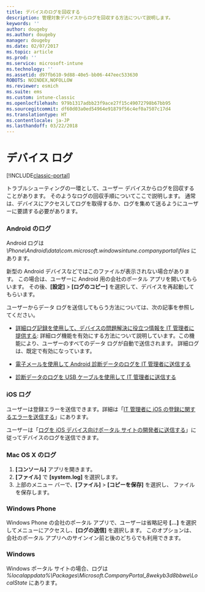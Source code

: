 ```yaml
---
title: デバイスのログを回収する
description: 管理対象デバイスからログを回収する方法について説明します。
keywords: ''
author: dougeby
ms.author: dougeby
manager: dougeby
ms.date: 02/07/2017
ms.topic: article
ms.prod: ''
ms.service: microsoft-intune
ms.technology: ''
ms.assetid: d97fb610-9d88-40e5-bb06-447eec533630
ROBOTS: NOINDEX,NOFOLLOW
ms.reviewer: esmich
ms.suite: ems
ms.custom: intune-classic
ms.openlocfilehash: 979b1317adbb23f9ace27f15c49072798b67bb95
ms.sourcegitcommit: df60d03a0ed54964e91879f56c4ef0a7507c17d4
ms.translationtype: HT
ms.contentlocale: ja-JP
ms.lasthandoff: 03/22/2018
---
```

# <a name="device-logs"></a>デバイス ログ

[!INCLUDE[classic-portal](../includes/classic-portal.md)]

トラブルシューティングの一環として、ユーザー デバイスからログを回収することがあります。 そのようなログの回収手順についてここで説明します。 通常は、デバイスにアクセスしてログを取得するか、ログを集めて送るようにユーザーに要請する必要があります。

### <a name="android-logs"></a>Android のログ
Android ログは *<Android Device>\Phone\Android\data\com.microsoft.windowsintune.companyportal\files* にあります。

新型の Android デバイスなどではこのファイルが表示されない場合があります。 この場合は、ユーザーに Android 用の会社のポータル アプリを開いてもらいます。 その後、**[設定]** > **[ログのコピー]** を選択して、デバイスを再起動してもらいます。

ユーザーからデータ ログを送信してもらう方法については、次の記事を参照してください。

- [詳細ログ記録を使用して、デバイスの問題解決に役立つ情報を IT 管理者に提供する](/intune-user-help/use-verbose-logging-to-help-your-it-administrator-fix-device-issues-android): 詳細ログ機能を有効にする方法について説明しています。この機能により、ユーザーのすべてのデータ ログが自動で送信されます。 詳細ログは、既定で有効になっています。

- [電子メールを使用して Android 診断データのログを IT 管理者に送信する](/intune-user-help/send-logs-to-your-it-admin-by-email-android)

- [診断データのログを USB ケーブルを使用して IT 管理者に送信する](/intune-user-help/send-diagnostic-data-logs-to-your-it-administrator-using-a-usb-cable-android)

### <a name="ios-logs"></a>iOS ログ

ユーザーは登録エラーを送信できます。詳細は「[IT 管理者に iOS の登録に関するエラーを送信する](/intune-user-help/send-errors-to-your-it-admin-ios)」にあります。

ユーザーは「[ログを iOS デバイス向けポータル サイトの開発者に送信する](/intune-user-help/send-logs-to-microsoft-ios)」に従ってデバイスのログを送信できます。

### <a name="mac-os-x-logs"></a>Mac OS X のログ

1. **[コンソール]** アプリを開きます。
2. **[ファイル]** で **[system.log]** を選択します。
3. 上部のメニュー バーで、**[ファイル]**  >  **[コピーを保存]** を選択し、 ファイルを保存します。

### <a name="windows-phone"></a>Windows Phone

Windows Phone の会社のポータル アプリで、ユーザーは省略記号 **[...]** を選択してメニューにアクセスし、**[ログの送信]** を選択します。 このオプションは、会社のポータル アプリへのサインイン前と後のどちらでも利用できます。

### <a name="windows"></a>Windows

Windows ポータル サイトの場合、ログは *%localappdata%\Packages\Microsoft.CompanyPortal_8wekyb3d8bbwe\LocalState* にあります。
